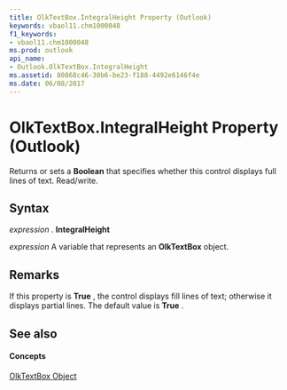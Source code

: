 ```yaml
---
title: OlkTextBox.IntegralHeight Property (Outlook)
keywords: vbaol11.chm1000048
f1_keywords:
- vbaol11.chm1000048
ms.prod: outlook
api_name:
- Outlook.OlkTextBox.IntegralHeight
ms.assetid: 80868c46-30b6-be23-f188-4492e6146f4e
ms.date: 06/08/2017
---
```



# OlkTextBox.IntegralHeight Property (Outlook)

Returns or sets a  **Boolean** that specifies whether this control displays full lines of text. Read/write.


## Syntax

 _expression_ . **IntegralHeight**

 _expression_ A variable that represents an **OlkTextBox** object.


## Remarks

If this property is  **True** , the control displays fill lines of text; otherwise it displays partial lines. The default value is **True** .


## See also


#### Concepts


[OlkTextBox Object](Outlook.OlkTextBox.md)

